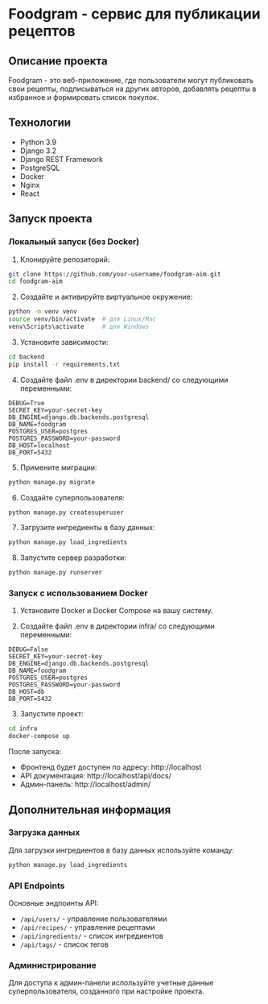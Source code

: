 # Foodgram - сервис для публикации рецептов

## Описание проекта
Foodgram - это веб-приложение, где пользователи могут публиковать свои рецепты, подписываться на других авторов, добавлять рецепты в избранное и формировать список покупок.

## Технологии
- Python 3.9
- Django 3.2
- Django REST Framework
- PostgreSQL
- Docker
- Nginx
- React

## Запуск проекта

### Локальный запуск (без Docker)

1. Клонируйте репозиторий:
```bash
git clone https://github.com/your-username/foodgram-aim.git
cd foodgram-aim
```

2. Создайте и активируйте виртуальное окружение:
```bash
python -m venv venv
source venv/bin/activate  # для Linux/Mac
venv\Scripts\activate     # для Windows
```

3. Установите зависимости:
```bash
cd backend
pip install -r requirements.txt
```

4. Создайте файл .env в директории backend/ со следующими переменными:
```
DEBUG=True
SECRET_KEY=your-secret-key
DB_ENGINE=django.db.backends.postgresql
DB_NAME=foodgram
POSTGRES_USER=postgres
POSTGRES_PASSWORD=your-password
DB_HOST=localhost
DB_PORT=5432
```

5. Примените миграции:
```bash
python manage.py migrate
```

6. Создайте суперпользователя:
```bash
python manage.py createsuperuser
```

7. Загрузите ингредиенты в базу данных:
```bash
python manage.py load_ingredients
```

8. Запустите сервер разработки:
```bash
python manage.py runserver
```

### Запуск с использованием Docker

1. Установите Docker и Docker Compose на вашу систему.

2. Создайте файл .env в директории infra/ со следующими переменными:
```
DEBUG=False
SECRET_KEY=your-secret-key
DB_ENGINE=django.db.backends.postgresql
DB_NAME=foodgram
POSTGRES_USER=postgres
POSTGRES_PASSWORD=your-password
DB_HOST=db
DB_PORT=5432
```

3. Запустите проект:
```bash
cd infra
docker-compose up
```

После запуска:
- Фронтенд будет доступен по адресу: http://localhost
- API документация: http://localhost/api/docs/
- Админ-панель: http://localhost/admin/

## Дополнительная информация

### Загрузка данных
Для загрузки ингредиентов в базу данных используйте команду:
```bash
python manage.py load_ingredients
```

### API Endpoints
Основные эндпоинты API:
- `/api/users/` - управление пользователями
- `/api/recipes/` - управление рецептами
- `/api/ingredients/` - список ингредиентов
- `/api/tags/` - список тегов

### Администрирование
Для доступа к админ-панели используйте учетные данные суперпользователя, созданного при настройке проекта.

